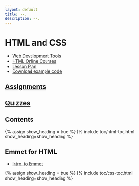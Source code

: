 ```yaml
---
layout: default
title: --.
description: --.
---
```


# HTML and CSS


- [Web Development Tools](../tools/web-dev-tools.md)
- [HTML Online Courses](html-courses.md)
- [Lesson Plan](html-lesson-plan.md)
- [Download example code](https://github.com/yasirbhutta/html-css3-examples)

## [Assignments](assignments/index.md)
## [Quizzes](quizzes/index.md)

## Contents

{% assign show_heading = true %}
{% include toc/html-toc.html show_heading=show_heading %}

## Emmet for HTML

- [Intro. to Emmet](https://docs.google.com/presentation/d/1eFoopFlJL_8EqV2W1-F2gFvGdMTFNkfJUBCdmDPCfkI/export?format=pdf)

{% assign show_heading = true %}
{% include toc/css-toc.html show_heading=show_heading %}

 
